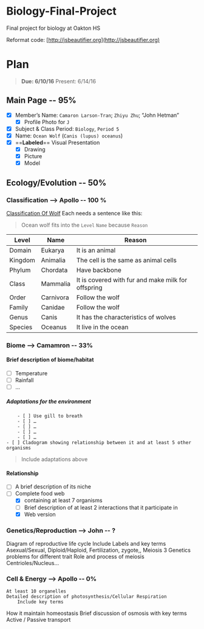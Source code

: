 # Biology-Final-Project
Final project for biology at Oakton HS

Reformat code: [http://jsbeautifier.org](http://jsbeautifier.org)

# Plan
> **Due: 6/10/16**
> Present: 6/14/16

## Main Page -- 95%
- [x] Member’s Name: `Camaron Larson-Tran`; `Zhiyu Zhu`; “John Hetman”
	- [x] Profile Photo for `J`
- [x] Subject & Class Period: `Biology`, `Period 5`
- [x] Name: `Ocean Wolf` (`Canis (lupus) oceanus`)
- [x] ==**Labeled**== Visual Presentation
	- [x] Drawing
	- [x] Picture
	- [x] Model

## Ecology/Evolution -- 50%
### Classification —> Apollo -- 100 %
[Classification Of Wolf](https://en.wikipedia.org/wiki/Canis)
Each needs a sentence like this:
> Ocean wolf fits into the `Level` `Name` because `Reason`

|Level|Name|Reason|
|---|---|---|
|Domain|Eukarya|It is an animal|  
|Kingdom|Animalia|The cell is the same as animal cells|
|Phylum|Chordata|Have backbone|
|Class|Mammalia|It is covered with fur and make milk for offspring|
|Order|Carnivora|Follow the wolf|
|Family|Canidae|Follow the wolf|
|Genus|Canis|It has the characteristics of wolves|
|Species|Oceanus|It live in the ocean|

### Biome —> Camamron -- 33%
#### Brief description of biome/habitat
- [ ] Temperature
- [ ] Rainfall
- [ ] …

##### Adaptations for the environment
		- [ ] Use gill to breath
		- [ ] …
		- [ ] …
		- [ ] …
		- [ ] …
	- [ ] Cladogram showing relationship between it and at least 5 other organisms
> Include adaptations above

#### Relationship
- [ ] A brief description of its niche
- [ ] Complete food web 
	- [x] containing at least 7 organisms
	- [ ] Brief description of at least 2 interactions that it participate in
	- [x] Web version

### Genetics/Reproduction —> John -- ?
Diagram of reproductive life cycle
Include Labels and key terms
 Asexual/Sexual, Diploid/Haploid, Fertilization, zygote,, Meiosis
	3 Genetics problems for different trait
	Role and process of meiosis
		Centrioles/Nucleus…

### Cell & Energy —> Apollo -- 0%
	At least 10 organelles
	Detailed description of photosynthesis/Cellular Respiration
		Include key terms
How it maintain homeostasis
	Brief discussion of osmosis with key terms
		Active / Passive transport